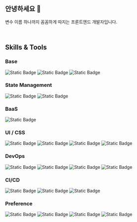 ## 안녕하세요 👋
변수 이름 하나까지 꼼꼼하게 따지는 프론트엔드 개발자입니다.

<br />

## Skills & Tools
### Base
![Static Badge](https://img.shields.io/badge/React-%2361DAFB?style=for-the-badge&logo=react&logoColor=black)
![Static Badge](https://img.shields.io/badge/TypeScript-%233178C6?style=for-the-badge&logo=typescript&logoColor=white)
![Static Badge](https://img.shields.io/badge/Next.js-%23000000?style=for-the-badge&logo=nextdotjs&logoColor=white)

### State Management
![Static Badge](https://img.shields.io/badge/Tanstack_Query-%23FF4154?style=for-the-badge&logo=reactquery&logoColor=white)
![Static Badge](https://img.shields.io/badge/Redux--Toolkit-%23764ABC?style=for-the-badge&logo=redux&logoColor=white)

### BaaS
![Static Badge](https://img.shields.io/badge/Supabase-%233FCF8E?style=for-the-badge&logo=supabase&logoColor=white)

### UI / CSS
![Static Badge](https://img.shields.io/badge/MUI-%23007FFF?style=for-the-badge&logo=mui&logoColor=white)
![Static Badge](https://img.shields.io/badge/shadcn-%23000000?style=for-the-badge&logo=shadcnui&logoColor=white)
![Static Badge](https://img.shields.io/badge/Tailwind_CSS-%2306B6D4?style=for-the-badge&logo=tailwindcss&logoColor=white)
![Static Badge](https://img.shields.io/badge/Styled--Components-%23DB7093?style=for-the-badge&logo=styledcomponents&logoColor=white)

### DevOps
![Static Badge](https://img.shields.io/badge/Git-%23F05032?style=for-the-badge&logo=git&logoColor=white)
![Static Badge](https://img.shields.io/badge/GitHub__Issues-%23181717?style=for-the-badge&logo=github&logoColor=white)
![Static Badge](https://img.shields.io/badge/GitHub__Projects-%23181717?style=for-the-badge&logo=github&logoColor=white)
![Static Badge](https://img.shields.io/badge/Notion-%23000000?style=for-the-badge&logo=notion&logoColor=white)

### CI/CD
![Static Badge](https://img.shields.io/badge/GitHub_Actions-%232088FF?style=for-the-badge&logo=githubactions&logoColor=white)
![Static Badge](https://img.shields.io/badge/GitHub_Pages-%23222222?style=for-the-badge&logo=githubpages&logoColor=white)
![Static Badge](https://img.shields.io/badge/Netlify-%2300C7B7?style=for-the-badge&logo=netlify&logoColor=white)

### Preference
![Static Badge](https://img.shields.io/badge/WebStorm-%23000000?style=for-the-badge&logo=webstorm&logoColor=white)
![Static Badge](https://img.shields.io/badge/GitHub_Desktop-%238368F4?style=for-the-badge&logo=github&logoColor=white)
![Static Badge](https://img.shields.io/badge/Vite-%23646CFF?style=for-the-badge&logo=vite&logoColor=white)
![Static Badge](https://img.shields.io/badge/Claude-%23D97757?style=for-the-badge&logo=claude&logoColor=white)


<br />

<!--
## 개인 리포:
![Top Langs](https://github-readme-stats.vercel.app/api/top-langs/?username=code-zeen&layout=donut&theme=neon)
-->

<!--
**code-zeen/code-zeen** is a ✨ _special_ ✨ repository because its `README.md` (this file) appears on your GitHub profile.

Here are some ideas to get you started:

- 🔭 I’m currently working on ...
- 🌱 I’m currently learning ...
- 👯 I’m looking to collaborate on ...
- 🤔 I’m looking for help with ...
- 💬 Ask me about ...
- 📫 How to reach me: ...
- 😄 Pronouns: ...
- ⚡ Fun fact: ...
-->
